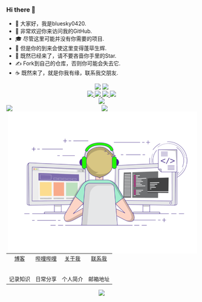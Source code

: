 ### Hi there 👋

<!--
**bluesky0420/bluesky0420** is a ✨ _special_ ✨ repository because its `README.md` (this file) appears on your GitHub profile.

Here are some ideas to get you started:

- 🔭 I’m currently working on ...
- 🌱 I’m currently learning ...
- 👯 I’m looking to collaborate on ...
- 🤔 I’m looking for help with ...
- 💬 Ask me about ...
- 📫 How to reach me: ...
- 😄 Pronouns: ...
- ⚡ Fun fact: ...
-->

- 🔭 大家好，我是bluesky0420.
- 🤔 非常欢迎你来访问我的GitHub.
- 🎓 尽管这里可能并没有你需要的项目.
- 💼 但是你的到来会使这里变得蓬荜生辉.
- 🌱 既然已经来了，请不要吝啬你手里的Star.
- ✍️ Fork到自己的仓库，否则你可能会失去它.
- ☕ 既然来了，就是你我有缘，联系我交朋友.

<div align="center">
  <img src="https://github-readme-stats.vercel.app/api?username=bluesky0420&count_private=true&show_icons=true&theme=tokyonight&line_height=27">
  <img src="https://github-readme-stats.vercel.app/api/top-langs/?username=bluesky0420&theme=tokyonight">
</div>

<div align="center">
  <a href="https://github.com/bluesky0420/picx-image-hosting">
    <img src="https://github-readme-stats.vercel.app/api/pin/?username=bluesky0420&repo=picx-image-hosting&theme=tokyonight" />
  </a>
  <a href="https://github.com/bluesky0420/hexo-blog-comments">
    <img src="https://github-readme-stats.vercel.app/api/pin/?username=bluesky0420&repo=hexo-blog-comments&theme=tokyonight" />
  </a>
  <a href="https://github.com/bluesky0420/bluesky0420.github.io">
    <img src="https://github-readme-stats.vercel.app/api/pin/?username=bluesky0420&repo=bluesky0420.github.io&theme=tokyonight" />
  </a>
  <a href="https://github.com/bluesky0420/picgo-image-hosting">
    <img src="https://github-readme-stats.vercel.app/api/pin/?username=bluesky0420&repo=picgo-image-hosting&theme=tokyonight" />
  </a>
</div>

<div align="center">
  <img src="https://github-readme-activity-graph.vercel.app/graph?username=bluesky0420&theme=vue">
</div>

<div align="center">
  <img align="left" src="https://github-readme-streak-stats.herokuapp.com/?user=bluesky0420&theme=tokyonight" width="45%">
  <img align="right" src="https://github-profile-trophy.vercel.app/?username=bluesky0420&theme=tokyonight" width="50%">
</div>

<img align="right" alt="GIF" src="https://raw.githubusercontent.com/devSouvik/devSouvik/master/gif3.gif" width="500"/>

<table>
  <tbody>
    <tr valign="top">
      <td width="25%" align="center">
        <a href="https://bluesky0420.github.io">博客</a>
        <br><br><br>
        记录知识
      </td>
      <td width="25%" align="center">
        <a href="https://space.bilibili.com/15610216">哔哩哔哩</a>
        <br><br><br>
        日常分享
      </td>
      <td width="25%" align="center">
        <a href="https://bluesky0420.github.io/about/">关于我</a>
        <br><br><br>
        个人简介
      </td>
      <td width="25%" align="center">
        <a href="mailto:bluesky.coder0420@gmail.com">联系我</a>
        <br><br><br>
        邮箱地址
      </td>
    </tr>
  </tbody>
</table>

<div align="center">
  <img src="https://komarev.com/ghpvc/?username=bluesky0420">
</div>
